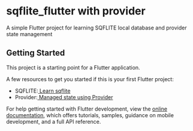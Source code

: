 # sqflite_flutter with provider

A simple Flutter project for learning SQFLITE local database and provider state management 

## Getting Started

This project is a starting point for a Flutter application.

A few resources to get you started if this is your first Flutter project:

- SQFLITE:[ Learn sqflite ](https://docs.flutter.dev/cookbook/persistence/sqlite)
- Provider:[ Managed state using Provider](https://docs.flutter.dev/data-and-backend/state-mgmt/simple)

For help getting started with Flutter development, view the
[online documentation](https://docs.flutter.dev/), which offers tutorials,
samples, guidance on mobile development, and a full API reference.
